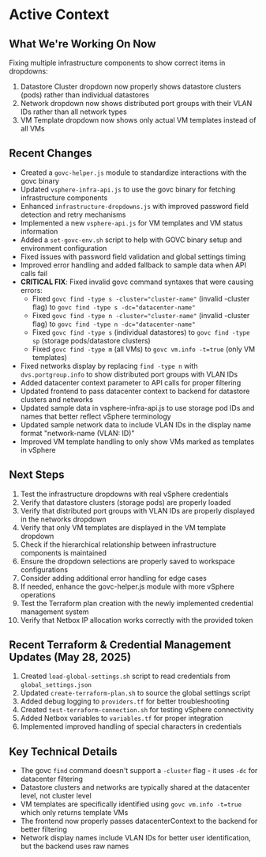 # Active Context

## What We're Working On Now
Fixing multiple infrastructure components to show correct items in dropdowns:
1. Datastore Cluster dropdown now properly shows datastore clusters (pods) rather than individual datastores
2. Network dropdown now shows distributed port groups with their VLAN IDs rather than all network types
3. VM Template dropdown now shows only actual VM templates instead of all VMs

## Recent Changes
- Created a `govc-helper.js` module to standardize interactions with the govc binary
- Updated `vsphere-infra-api.js` to use the govc binary for fetching infrastructure components
- Enhanced `infrastructure-dropdowns.js` with improved password field detection and retry mechanisms
- Implemented a new `vsphere-api.js` for VM templates and VM status information
- Added a `set-govc-env.sh` script to help with GOVC binary setup and environment configuration
- Fixed issues with password field validation and global settings timing
- Improved error handling and added fallback to sample data when API calls fail
- **CRITICAL FIX**: Fixed invalid govc command syntaxes that were causing errors:
  - Fixed `govc find -type s -cluster="cluster-name"` (invalid -cluster flag) to `govc find -type s -dc="datacenter-name"`
  - Fixed `govc find -type n -cluster="cluster-name"` (invalid -cluster flag) to `govc find -type n -dc="datacenter-name"`
  - Fixed `govc find -type s` (individual datastores) to `govc find -type sp` (storage pods/datastore clusters)
  - Fixed `govc find -type m` (all VMs) to `govc vm.info -t=true` (only VM templates)
- Fixed networks display by replacing `find -type n` with `dvs.portgroup.info` to show distributed port groups with VLAN IDs
- Added datacenter context parameter to API calls for proper filtering
- Updated frontend to pass datacenter context to backend for datastore clusters and networks
- Updated sample data in vsphere-infra-api.js to use storage pod IDs and names that better reflect vSphere terminology
- Updated sample network data to include VLAN IDs in the display name format "network-name (VLAN: ID)"
- Improved VM template handling to only show VMs marked as templates in vSphere

## Next Steps
1. Test the infrastructure dropdowns with real vSphere credentials
2. Verify that datastore clusters (storage pods) are properly loaded
3. Verify that distributed port groups with VLAN IDs are properly displayed in the networks dropdown
4. Verify that only VM templates are displayed in the VM template dropdown
5. Check if the hierarchical relationship between infrastructure components is maintained
6. Ensure the dropdown selections are properly saved to workspace configurations
7. Consider adding additional error handling for edge cases
8. If needed, enhance the govc-helper.js module with more vSphere operations
9. Test the Terraform plan creation with the newly implemented credential management system
10. Verify that Netbox IP allocation works correctly with the provided token

## Recent Terraform & Credential Management Updates (May 28, 2025)
1. Created `load-global-settings.sh` script to read credentials from `global_settings.json`
2. Updated `create-terraform-plan.sh` to source the global settings script
3. Added debug logging to `providers.tf` for better troubleshooting
4. Created `test-terraform-connection.sh` for testing vSphere connectivity
5. Added Netbox variables to `variables.tf` for proper integration
6. Implemented improved handling of special characters in credentials

## Key Technical Details
- The govc `find` command doesn't support a `-cluster` flag - it uses `-dc` for datacenter filtering
- Datastore clusters and networks are typically shared at the datacenter level, not cluster level
- VM templates are specifically identified using `govc vm.info -t=true` which only returns template VMs
- The frontend now properly passes datacenterContext to the backend for better filtering
- Network display names include VLAN IDs for better user identification, but the backend uses raw names
